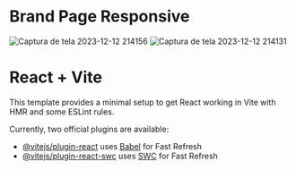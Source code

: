 # Brand Page Responsive
![Captura de tela 2023-12-12 214156](https://github.com/joelrodriguesvieira/brand-page-nike/assets/116133750/43ba3a98-087e-44b5-8ad8-b5999e05a3f6)
![Captura de tela 2023-12-12 214131](https://github.com/joelrodriguesvieira/brand-page-nike/assets/116133750/e62ca2b7-6e05-49bc-99a1-916f0151acc2)

# React + Vite

This template provides a minimal setup to get React working in Vite with HMR and some ESLint rules.

Currently, two official plugins are available:

- [@vitejs/plugin-react](https://github.com/vitejs/vite-plugin-react/blob/main/packages/plugin-react/README.md) uses [Babel](https://babeljs.io/) for Fast Refresh
- [@vitejs/plugin-react-swc](https://github.com/vitejs/vite-plugin-react-swc) uses [SWC](https://swc.rs/) for Fast Refresh
